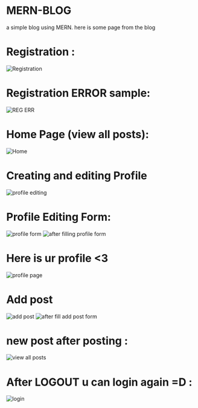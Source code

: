 # MERN-BLOG
a simple blog using MERN.
here is some page from the blog

# Registration : 
![Registration](https://i.ibb.co/DCHTpQz/Screenshot-53.png)

# Registration ERROR sample:
![REG ERR](https://i.ibb.co/Hg4DQg9/Screenshot-52.png)

# Home Page (view all posts):
![Home](https://i.ibb.co/10qf1mM/Screenshot-54.png)

# Creating and editing Profile
![profile editing](https://i.ibb.co/pLvv5CW/Screenshot-55.png)

# Profile Editing Form:
![profile form](https://i.ibb.co/4ZS0DPm/Screenshot-56.png)
![after filling profile form](https://i.ibb.co/c24W2Fn/Screenshot-57.png)

# Here is ur profile <3
![profile page](https://i.ibb.co/10pWk11/Screenshot-58.png)

# Add post
![add post](https://i.ibb.co/55PHTwK/Screenshot-59.png)
![after fill add post form](https://i.ibb.co/ZzYFprw/Screenshot-60.png)

# new post after posting :
![view all posts](https://i.ibb.co/pwpG4yh/Screenshot-61.png)

# After LOGOUT u can login again =D :
![login](https://i.ibb.co/BNRvzGv/Screenshot-62.png)
